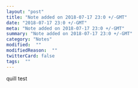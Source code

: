 ```yaml
---
layout: "post"
title: "Note added on 2018-07-17 23:0 +/-GMT"
date: "2018-07-17 23:0 +/-GMT"
meta: "Note added on 2018-07-17 23:0 +/-GMT"
summary: "Note added on 2018-07-17 23:0 +/-GMT"
category: "Notes"
modified:  ""
modifiedReason:  ""
twitterCard: false
tags:  ""
---
```

quill test
